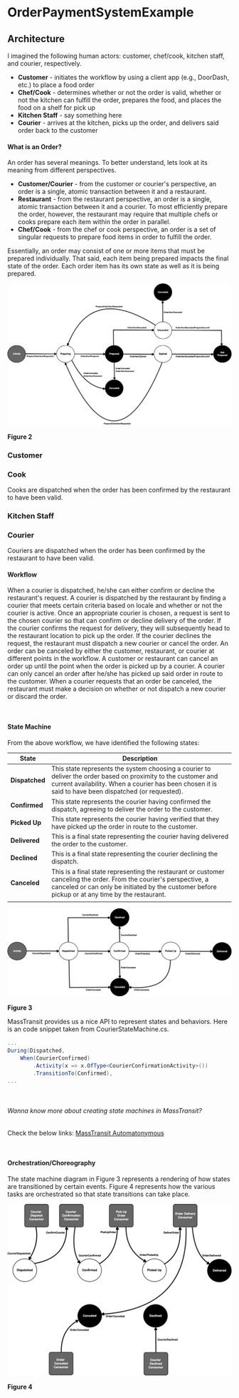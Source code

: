 # OrderPaymentSystemExample

## Architecture

I imagined the following human actors: customer, chef/cook, kitchen staff, and courier, respectively.

- **Customer** - initiates the workflow by using a client app (e.g., DoorDash, etc.) to place a food order
- **Chef/Cook** - determines whether or not the order is valid, whether or not the kitchen can fulfill the order, prepares the food, and places the food on a shelf
for pick up
- **Kitchen Staff** - say something here
- **Courier** - arrives at the kitchen, picks up the order, and delivers said order back to the customer

#### What is an Order?

An order has several meanings. To better understand, lets look at its meaning from different perspectives.
- **Customer/Courier** - from the customer or courier's perspective, an order is a single, atomic transaction between it and a restaurant.
- **Restaurant** - from the restaurant perspective, an order is a single, atomic transaction between it and a courier. To most efficiently prepare the order, however, the restaurant may require that multiple chefs or cooks prepare each item within the order in parallel.
- **Chef/Cook** - from the chef or cook perspective, an order is a set of singular requests to prepare food items in order to fulfill the order.

Essentially, an order may consist of one or more items that must be prepared individually. That said, each item being prepared impacts the final state of the
order. Each order item has its own state as well as it is being prepared.



![Order Item State Machine Diagram](OrderItemStateMachine.png)

**Figure 2**


### Customer

### Cook

Cooks are dispatched when the order has been confirmed by the restaurant to have been valid.



### Kitchen Staff


### Courier

Couriers are dispatched when the order has been confirmed by the restaurant to have been valid.

#### Workflow

When a courier is dispatched, he/she can either confirm or decline the restaurant's request. A courier is dispatched by the restaurant by finding a courier
that meets certain criteria based on locale and whether or not the courier is active. Once an appropriate courier is chosen, a request is sent to the chosen
courier so that can confirm or decline delivery of the order. If the courier confirms the request for delivery, they will subsequently head to the restaurant
location to pick up the order. If the courier declines the request, the restaurant must dispatch a new courier or cancel the order. An order can be canceled
by either the customer, restaurant, or courier at different points in the workflow. A customer or restaurant can cancel an order up until the point when the
order is picked up by a courier. A courier can only cancel an order after he/she has picked up said order in route to the customer. When a courier requests
that an order be canceled, the restaurant must make a decision on whether or not dispatch a new courier or discard the order.

<br>

#### State Machine

From the above workflow, we have identified the following states:

| State | Description |
|---|---|
| **Dispatched** | This state represents the system choosing a courier to deliver the order based on proximity to the customer and current availability. When a courier has been chosen it is said to have been dispatched (or requested). |
| **Confirmed** | This state represents the courier having confirmed the dispatch, agreeing to deliver the order to the customer. |
| **Picked Up** | This state represents the courier having verified that they have picked up the order in route to the customer. |
| **Delivered** | This is a final state representing the courier having delivered the order to the customer. |
| **Declined** | This is a final state representing the courier declining the dispatch. |
| **Canceled** | This is a final state representing the restaurant or customer canceling the order. From the courier's perspective, a canceled or can only be initiated by the customer before pickup or at any time by the restaurant. |
|  |  |

![Courier State Machine Diagram](CourierStateMachine.png)

**Figure 3**

MassTransit provides us a nice API to represent states and behaviors. Here is an code snippet taken from CourierStateMachine.cs.

```c#
...
During(Dispatched,
    When(CourierConfirmed)
        .Activity(x => x.OfType<CourierConfirmationActivity>())
        .TransitionTo(Confirmed),
...
```

<br>

###### Wanna know more about creating state machines in MassTransit?

Check the below links:
[MassTransit Automatonymous](https://masstransit-project.com/usage/sagas/automatonymous.html#automatonymous)

<br>

####  Orchestration/Choreography
The state machine diagram in Figure 3 represents a rendering of how states are transitioned by certain events. Figure 4 represents how the various tasks are
orchestrated so that state transitions can take place.

![Courier State Machine with Consumers Diagram](CourierStateMachineWithConsumers.png)

**Figure 4**





